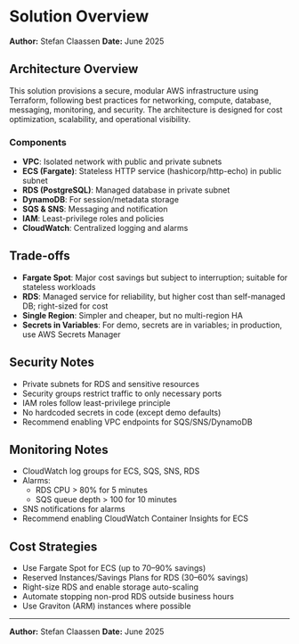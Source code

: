 # Solution Overview

**Author:** Stefan Claassen
**Date:** June 2025

## Architecture Overview
This solution provisions a secure, modular AWS infrastructure using Terraform, following best practices for networking, compute, database, messaging, monitoring, and security. The architecture is designed for cost optimization, scalability, and operational visibility.

### Components
- **VPC**: Isolated network with public and private subnets
- **ECS (Fargate)**: Stateless HTTP service (hashicorp/http-echo) in public subnet
- **RDS (PostgreSQL)**: Managed database in private subnet
- **DynamoDB**: For session/metadata storage
- **SQS & SNS**: Messaging and notification
- **IAM**: Least-privilege roles and policies
- **CloudWatch**: Centralized logging and alarms

## Trade-offs
- **Fargate Spot**: Major cost savings but subject to interruption; suitable for stateless workloads
- **RDS**: Managed service for reliability, but higher cost than self-managed DB; right-sized for cost
- **Single Region**: Simpler and cheaper, but no multi-region HA
- **Secrets in Variables**: For demo, secrets are in variables; in production, use AWS Secrets Manager

## Security Notes
- Private subnets for RDS and sensitive resources
- Security groups restrict traffic to only necessary ports
- IAM roles follow least-privilege principle
- No hardcoded secrets in code (except demo defaults)
- Recommend enabling VPC endpoints for SQS/SNS/DynamoDB

## Monitoring Notes
- CloudWatch log groups for ECS, SQS, SNS, RDS
- Alarms:
  - RDS CPU > 80% for 5 minutes
  - SQS queue depth > 100 for 10 minutes
- SNS notifications for alarms
- Recommend enabling CloudWatch Container Insights for ECS

## Cost Strategies
- Use Fargate Spot for ECS (up to 70–90% savings)
- Reserved Instances/Savings Plans for RDS (30–60% savings)
- Right-size RDS and enable storage auto-scaling
- Automate stopping non-prod RDS outside business hours
- Use Graviton (ARM) instances where possible

---

**Author:** Stefan Claassen
**Date:** June 2025
